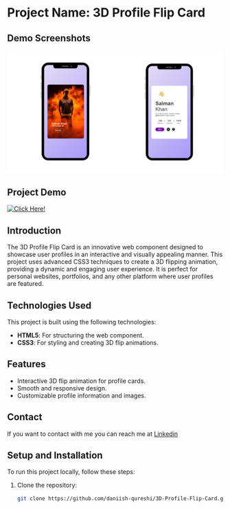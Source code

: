 # Project Name: 3D Profile Flip Card

## Demo Screenshots
![Profile Card Screenshot](https://github.com/Daniish-Qureshi/3D-Profile-Flip-Card/blob/main/Mobile.png)

## Project Demo
[![Click Here!](https://img.shields.io/badge/clickhere-blue)](https://daniish-qureshi.github.io/3D-Profile-Flip-Card/)

## Introduction
The 3D Profile Flip Card is an innovative web component designed to showcase user profiles in an interactive and visually appealing manner. This project uses advanced CSS3 techniques to create a 3D flipping animation, providing a dynamic and engaging user experience. It is perfect for personal websites, portfolios, and any other platform where user profiles are featured.

## Technologies Used
This project is built using the following technologies:
- **HTML5**: For structuring the web component.
- **CSS3**: For styling and creating 3D flip animations.

## Features
- Interactive 3D flip animation for profile cards.
- Smooth and responsive design.
- Customizable profile information and images.

## Contact
If you want to contact with me you can reach me at [Linkedin](https://www.linkedin.com/in/danishqureshi786)

## Setup and Installation
To run this project locally, follow these steps:
1. Clone the repository:
   ```bash
   git clone https://github.com/daniish-qureshi/3D-Profile-Flip-Card.git

